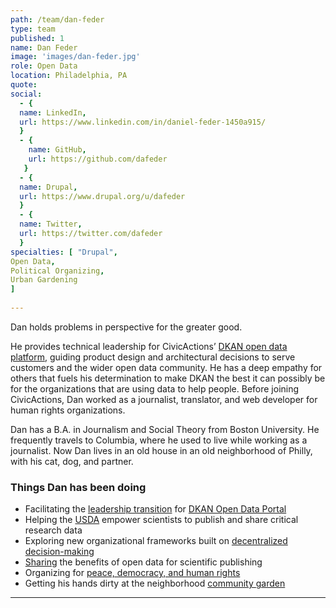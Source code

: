 ```yaml
---
path: /team/dan-feder
type: team
published: 1
name: Dan Feder
image: 'images/dan-feder.jpg'
role: Open Data
location: Philadelphia, PA
quote: 
social: 
  - {
  name: LinkedIn,
  url: https://www.linkedin.com/in/daniel-feder-1450a915/
  }
  - {
    name: GitHub,
    url: https://github.com/dafeder
   }
  - {
  name: Drupal,
  url: https://www.drupal.org/u/dafeder
  }
  - {
  name: Twitter,
  url: https://twitter.com/dafeder
  }
specialties: [ "Drupal",
Open Data,
Political Organizing,
Urban Gardening
]
  
---
```


Dan holds problems in perspective for the greater good.

He provides technical leadership for CivicActions’ [DKAN open data platform](https://civicactions.com/dkan/), guiding product design and architectural decisions to serve customers and the wider open data community. He has a deep empathy for others that fuels his determination to make DKAN the best it can possibly be for the organizations that are using data to help people. Before joining CivicActions, Dan worked as a journalist, translator, and web developer for human rights organizations.

Dan has a B.A. in Journalism and Social Theory from Boston University. He frequently travels to Columbia, where he used to live while working as a journalist. Now Dan lives in an old house in an old neighborhood of Philly, with his cat, dog, and partner.




### Things Dan has been doing
* Facilitating the [leadership transition](https://medium.com/dkan-blog/civicactions-assumes-leadership-of-dkan-project-expands-government-open-data-services-b2e28525ead6) for [DKAN Open Data Portal](https://getdkan.org/)
* Helping the [USDA](https://data.nal.usda.gov/) empower scientists to publish and share critical research data
* Exploring new organizational frameworks built on [decentralized decision-making](http://www.reinventingorganizationswiki.com/Teal_Organizations)
* [Sharing](https://www.drupalasheville.com/2018/session/how-dkan-open-data-platform-empowers-scientific-community) the benefits of open data for scientific publishing
* Organizing for [peace, democracy, and human rights](http://www.jvpphilly.org/)
* Getting his hands dirty at the neighborhood [community garden](https://communityofgardens.si.edu/items/show/43)





-------------------------------
